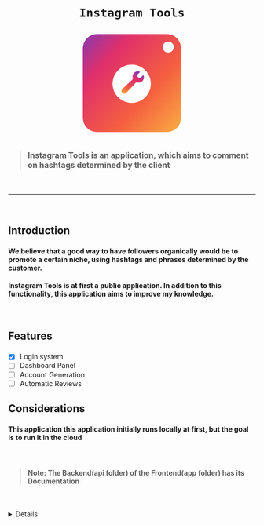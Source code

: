 # <p align="center">`Instagram Tools`<p>
<div align="center">
    <img align="center" src=".github/assets/insta-tools.png" alt="MarineGEO circle logo" style="height: 200px; width:200px;"/>
    </div>
&nbsp;
    

> #### <span style="font-size: 1rem;">Instagram Tools is an application, which aims to comment on hashtags determined by the client</span>
&nbsp;

---

&nbsp;

## <p>Introduction<p>
#### We believe that a good way to have followers organically would be to promote a certain niche, using hashtags and phrases determined by the customer.


#### **Instagram Tools** is at first a public application. In addition to this functionality, this application aims to improve my knowledge.

&nbsp;

## <p>Features</p>
- [x] Login system
- [ ] Dashboard Panel
- [ ] Account Generation
- [ ] Automatic Reviews
&nbsp;

## <p>Considerations</p>
#### This application this application initially runs locally at first, but the goal is to run it in the cloud
&nbsp;


> #### Note: The **Backend(api folder)** of the **Frontend(app folder)** has its **Documentation**
&nbsp;


<details>
<ul>
  <p><a href="https://github.com/samuucavalcante/tools-instagram/tree/main/api">Backend</a> </p>
  <p><a href="https://github.com/samuucavalcante/tools-instagram/tree/main/app">Frontend</a> </p>
</ul>
</details>

